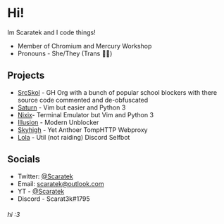 # Hi!
Im Scaratek and I code things!
- Member of Chromium and Mercury Workshop
- Pronouns - She/They (Trans 🏳️‍⚧️)

## Projects
- [SrcSkol](https://github.com/src-skol) - GH Org with a bunch of popular school blockers with there source code commented and de-obfuscated
- [Saturn](https://github.com/scaratek/saturn) - Vim but easier and Python 3
- [Nixix](https://github.com/scaratek/nixix)- Terminal Emulator but Vim and Python 3
- [Illusion](https://github.com/chromium-workshop/illusion) - Modern Unblocker 
- [Skyhigh](https://github.com/chromium-workshop/skyhigh) - Yet Anthoer TompHTTP Webproxy
- [Lola](https://github.com/scaratek/lola) - Util (not raiding) Discord Selfbot

## Socials
- Twitter: [@Scaratek](https://www.twiter.com/scaratek)
- Email: scaratek@outlook.com
- YT - [@Scaratek](https://www.youtuber.com/@scaratek)
- Discord - Scarat3k#1795

###### hi :3
